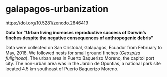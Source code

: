 # galapagos-urbanization

https://doi.org/10.5281/zenodo.2846419

**Data for "Urban living increases reproductive success of Darwin’s finches despite the negative consequences of anthropogenic debris"**

  Data were collected on San Cristobal, Galapagos, Ecuador from February to May, 2018. We followed nests for small ground finches (*Geospiza fuliginosa*). The urban area in Puerto Baquerizo Moreno, the capitol port city. The non-urban area was in the Jardin de Opuntias, a national park site located 4.5 km southeast of Puerto Baquerizo Moreno. 

